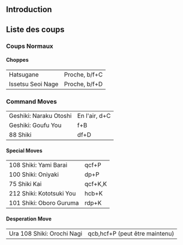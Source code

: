 ## Introduction

## Liste des coups

### Coups Normaux

#### Choppes

|                   |               |
|-------------------|---------------|
| Hatsugane         | Proche, b/f+C |
| Issetsu Seoi Nage | Proche, b/f+D |

### Command Moves

|                        |               |
|------------------------|---------------|
| Geshiki: Naraku Otoshi | En l'air, d+C |
| Geshiki: Goufu You     | f+B           |
| 88 Shiki               | df+D          |

#### Special Moves

|                          |         |
|--------------------------|---------|
| 108 Shiki: Yami Barai    | qcf+P   |
| 100 Shiki: Oniyaki       | dp+P    |
| 75 Shiki Kai             | qcf+K,K |
| 212 Shiki: Kototsuki You | hcb+K   |
| 101 Shiki: Oboro Guruma  | rdp+K   |

#### Desperation Move

|                            |                                |
|----------------------------|--------------------------------|
| Ura 108 Shiki: Orochi Nagi | qcb,hcf+P (peut être maintenu) |
